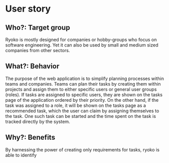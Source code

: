 # User story

## Who?: Target group

Ryoko is mostly designed for companies or hobby-groups who focus on software engineering. Yet it can also be used by small and medium sized companies from other sectors.

## What?: Behavior

The purpose of the web application is to simplify planning processes within teams and companies. Teams can plan their tasks by creating them within projects and assign them to either specific users or general user groups (roles). If tasks are assigned to specific users, they are shown on the tasks page of the application ordered by their priority. On the other hand, if the task was assigned to a role, it will be shown on the tasks page as a recommended task, which the user can claim by assigning themselves to the task. One such task can be started and the time spent on the task is tracked directly by the system.

## Why?: Benefits

By harnessing the power of creating only requirements for tasks, ryoko is able to identify 

